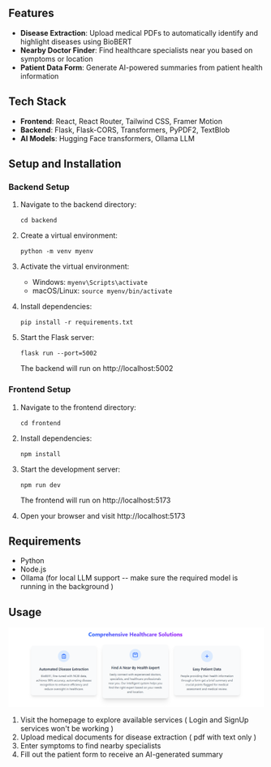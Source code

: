 ## Features

- **Disease Extraction**: Upload medical PDFs to automatically identify and highlight diseases using BioBERT
- **Nearby Doctor Finder**: Find healthcare specialists near you based on symptoms or location
- **Patient Data Form**: Generate AI-powered summaries from patient health information

## Tech Stack

- **Frontend**: React, React Router, Tailwind CSS, Framer Motion
- **Backend**: Flask, Flask-CORS, Transformers, PyPDF2, TextBlob
- **AI Models**: Hugging Face transformers, Ollama LLM

## Setup and Installation

### Backend Setup

1. Navigate to the backend directory:
   ```
   cd backend
   ```

2. Create a virtual environment:
   ```
   python -m venv myenv
   ```

3. Activate the virtual environment:
   - Windows: `myenv\Scripts\activate`
   - macOS/Linux: `source myenv/bin/activate`

4. Install dependencies:
   ```
   pip install -r requirements.txt
   ```

5. Start the Flask server:
   ```
   flask run --port=5002
   ```
   The backend will run on http://localhost:5002

### Frontend Setup

1. Navigate to the frontend directory:
   ```
   cd frontend
   ```

2. Install dependencies:
   ```
   npm install
   ```

3. Start the development server:
   ```
   npm run dev
   ```
   The frontend will run on http://localhost:5173

4. Open your browser and visit http://localhost:5173

## Requirements

- Python
- Node.js 
- Ollama (for local LLM support -- make sure the required model is running in the background )

## Usage

![alt text](image.png)

1. Visit the homepage to explore available services ( Login and SignUp services won't be working )
2. Upload medical documents for disease extraction ( pdf with text only )
3. Enter symptoms to find nearby specialists
4. Fill out the patient form to receive an AI-generated summary
